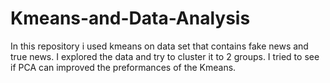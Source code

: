 # Kmeans-and-Data-Analysis

In this repository i used kmeans on data set that contains fake news and true news.
I explored the data and try to cluster it to 2 groups.
I tried to see if PCA can improved the preformances of the Kmeans.
